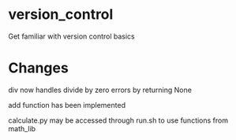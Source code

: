 # version_control
Get familiar with version control basics

# Changes
div now handles divide by zero errors by returning None

add function has been implemented

calculate.py may be accessed through run.sh to use functions from math_lib
